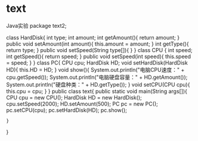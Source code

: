 # text
Java实验
package text2;

class HardDisk{
	int type;
	int amount;
	int getAmount(){
		return amount;
	}
	public void setAmount(int amount){
		this.amount = amount;
	}
	int getType(){
		return type;
	}
	public void setSpeed(String type[]){
        }
}
class CPU {
	int speed;
	int getSpeed(){
		return speed;
	}
	public void setSpeed(int speed){
		this.speed = speed;
	}
}
class PC{
	CPU cpu;
	HardDisk HD;
	void setHardDisk(HardDisk HD){
		this.HD = HD;
	}
	void show(){
		System.out.println("电脑CPU速度：" + cpu.getSpeed());
		System.out.println("电脑硬盘容量：" + HD.getAmount());
		System.out.println("硬盘种类：" + HD.getType());
	}
	void setCPU(CPU cpu){
		this.cpu = cpu;
	}
}
public class text{
	public static void main(String args[]){
		CPU cpu = new CPU();
		HardDisk HD = new HardDisk();
		cpu.setSpeed(2000);
		HD.setAmount(500);
		PC pc = new PC();
		pc.setCPU(cpu);
		pc.setHardDisk(HD);
		pc.show();
		
	}
}

